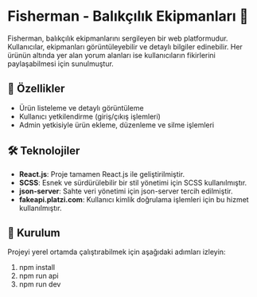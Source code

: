 # Fisherman - Balıkçılık Ekipmanları 🎣

Fisherman, balıkçılık ekipmanlarını sergileyen bir web platformudur. Kullanıcılar, ekipmanları görüntüleyebilir ve detaylı bilgiler edinebilir. Her ürünün altında yer alan yorum alanları ise kullanıcıların fikirlerini paylaşabilmesi için sunulmuştur.
## 🚀 Özellikler
- Ürün listeleme ve detaylı görüntüleme
- Kullanıcı yetkilendirme (giriş/çıkış işlemleri)
- Admin yetkisiyle ürün ekleme, düzenleme ve silme işlemleri

## 🛠️ Teknolojiler
- **React.js**: Proje tamamen React.js ile geliştirilmiştir.
- **SCSS**: Esnek ve sürdürülebilir bir stil yönetimi için SCSS kullanılmıştır.
- **json-server**: Sahte veri yönetimi için json-server tercih edilmiştir.
- **fakeapi.platzi.com**: Kullanıcı kimlik doğrulama işlemleri için bu hizmet kullanılmıştır.

## 📂 Kurulum

Projeyi yerel ortamda çalıştırabilmek için aşağıdaki adımları izleyin:

  1. npm install
  2. npm run api
  3. npm run dev
